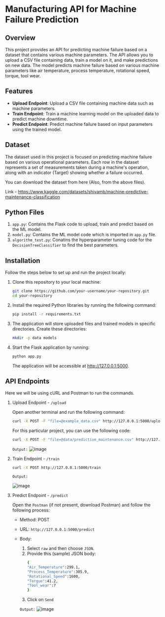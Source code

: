 # Manufacturing API for Machine Failure Prediction

## Overview
This project provides an API for predicting machine failure based on a dataset that contains various machine parameters. The API allows you to upload a CSV file containing data, train a model on it, and make predictions on new data. The model predicts machine failure based on various machine parameters like air temperature, process temperature, rotational speed, torque, tool wear.

## Features

- **Upload Endpoint**: Upload a CSV file containing machine data such as machine parameters.
- **Train Endpoint**: Train a machine learning model on the uploaded data to predict machine downtime.
- **Predict Endpoint**: Predict machine failure based on input parameters using the trained model.

## Dataset

The dataset used in this project is focused on predicting machine failure based on various operational parameters. Each row in the dataset represents a set of measurements taken during a machine's operation, along with an indicator (Target) showing whether a failure occurred.

You can download the dataset from here (Also, from the above files).

Link - https://www.kaggle.com/datasets/shivamb/machine-predictive-maintenance-classification

## Python Files

1. `app.py`: Contains the Flask code to upload, train and predict based on the ML model.
2. `model.py`: Contains the ML model code which is imported in `app.py` file.
3. `algorithm_test.py`: Conatins the hyperparameter tuning code for the `DecisionTreeClassifier` to find the best parameters.

## Installation

Follow the steps below to set up and run the project locally:

1. Clone this repository to your local machine:

   ```bash
   git clone https://github.com/your-username/your-repository.git
   cd your-repository
   ```
2. Install the required Python libraries by running the following command:

   ```bash
   pip install -r requirements.txt
   ```
3. The application will store uploaded files and trained models in specific directories. Create these directories:

   ```bash
   mkdir -p data models
   ```
4. Start the Flask application by running:

   ```bash
   python app.py
   ```
   The application will be accessible at http://127.0.0.1:5000.

## API Endpoints

Here we will be using cURL and Postman to run the commands.

1. Upload Endpoint - `/upload`
   
   Open another terminal and run the following command:
   ```bash
   curl -X POST -F "file=@example_data.csv" http://127.0.0.1:5000/upload
   ```
   For this particular project, you can use the following code:
   ```bash
   curl -X POST -F "file=@data/predictive_maintenance.csv" http://127.0.0.1:5000/upload
   ```
   `Output:`
   ![image](https://github.com/user-attachments/assets/63fe132f-c32c-489a-88bb-d0692fb62e39)

2. Train Endpoint - `/train`
   ```bash
   curl -X POST http://127.0.0.1:5000/train
   ```
   `Output:`
   
   ![image](https://github.com/user-attachments/assets/9dfa1377-6130-40bc-aa4c-0f339e13e116)

4. Predict Endpoint - `/predict`

   Open the `Postman` (if not present, download Postman) and follow the following process:
   - Method: POST
   - URL: `http://127.0.0.1:5000/predict`
   - Body:
       1. Select `raw` and then choose `JSON`.
       2. Provide this (sample) JSON body:
          ```bash
          {
          "Air_Temperature":299.1,
          "Process_Temperature":305.9, 
          "Rotational_Speed":1600,
          "Torque":41.2,
          "Tool_wear":7
          }
          ```
       3. Click on `Send`
     
     `Output:`
     ![image](https://github.com/user-attachments/assets/f52b5ce9-e9eb-46e7-8105-290df1db885e)

    
